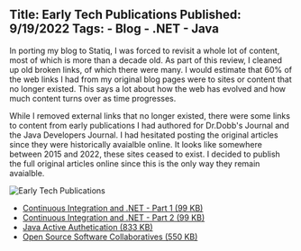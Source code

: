 Title: Early Tech Publications
Published: 9/19/2022
Tags:
    - Blog
    - .NET
    - Java
---
In porting my blog to Statiq, I was forced to revisit a whole lot of content, most of which is more than a decade old. As part of this review, I cleaned up old broken links, of which there were many. I would estimate that 60% of the web links I had from my original blog pages were to sites or content that no longer existed. This says a lot about how the web has evolved and how much content turns over as time progresses. 

While I removed external links that no longer existed, there were some links to content from early publications I had authored for Dr.Dobb's Journal and the Java Developers Journal. I had hesitated posting the original articles since they were historically avaialble online. It looks like somewhere between 2015 and 2022, these sites ceased to exist. I decided to publish the full original articles online since this is the only way they remain avaialble.

![Early Tech Publications](https://s3.amazonaws.com/s3.beckshome.com/20220919-early-tech-publications.jpg)

* [Continuous Integration and .NET - Part 1 (99 KB)](https://s3.amazonaws.com/s3.beckshome.com/20220911-continuous-integration-and-dotnet-part-1.pdf)
* [Continuous Integration and .NET - Part 2 (99 KB)](https://s3.amazonaws.com/s3.beckshome.com/20220911-continuous-integration-and-dotnet-part-2.pdf)
* [Java Active Authetication (833 KB)](https://s3.amazonaws.com/s3.beckshome.com/20220911-java-active-authentication.pdf)
* [Open Source Software Collaboratives (550 KB)](https://s3.amazonaws.com/s3.beckshome.com/20220911-open-source-software-collaboratives.pdf)